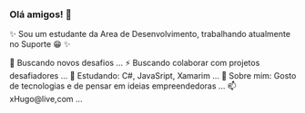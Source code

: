 ### Olá amigos! 👋
✨ Sou um estudante da Area de Desenvolvimento, trabalhando atualmente no Suporte 😁 ✨

🚀 Buscando novos desafios ...
⚡ Buscando colaborar com projetos desafiadores ...
📘 Estudando: C#, JavaSript, Xamarim ...
💬 Sobre mim: Gosto de tecnologias e de pensar em ideias empreendedoras ...
📫 xHugo@live,com ...
   
